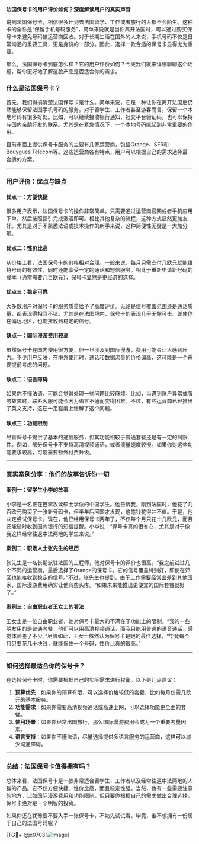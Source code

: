 **法国保号卡的用户评价如何？深度解读用户的真实声音**

说到法国保号卡，相信很多计划去法国留学、工作或者旅行的人都不会陌生。这种卡的全称是“保留手机号码服务”，简单来说就是当你离开法国时，可以通过购买保号卡来避免号码被运营商回收。对于长期生活在国外的人来说，手机号码不仅是日常沟通的重要工具，更是身份的一部分。因此，选择一款合适的保号卡显得尤为重要。

那么，法国保号卡到底怎么样？它的用户评价如何？今天我们就来详细聊聊这个话题，帮你更好地了解这款产品是否适合你的需求。

### **什么是法国保号卡？**
首先，我们得搞清楚法国保号卡是什么。简单来说，它是一种让你在离开法国后仍然能够保留法国手机号码的服务。对于留学生、工作者甚至游客而言，保留一个本地号码有很多好处。比如，可以继续接收银行通知、社交平台验证码，也可以保持与国内亲朋好友的联系。尤其是在紧急情况下，一个本地号码能起到非常重要的作用。

目前市面上提供保号卡服务的主要有几家运营商，包括Orange、SFR和Bouygues Telecom等。这些运营商各有特点，用户可以根据自己的需求选择最合适的方案。

---

### **用户评价：优点与缺点**

#### **优点一：方便快捷**
很多用户表示，法国保号卡的操作非常简单。只需要通过运营商官网或者手机应用下单，然后按照指引完成激活即可。相比其他复杂的流程，这种方式显然更加友好。尤其是对于不熟悉法语或技术操作的新手来说，这种简便性无疑是一大加分项。

#### **优点二：性价比高**
从价格上看，法国保号卡的价格相对合理。一般来说，每月只需支付几欧元就能维持号码的有效性，同时还能享受一定的通话和短信服务。相比于重新申请新号码的成本（通常需要几百欧元），保号卡显然是更经济的选择。

#### **优点三：稳定可靠**
大多数用户对保号卡的服务质量给予了高度评价。无论是信号覆盖范围还是通话质量，都表现得相当不错。尤其是在法国境内，保号卡的表现几乎无懈可击。即使你在偏远地区，也能接收到稳定的信号。

#### **缺点一：国际漫游费用较高**
虽然保号卡在国内使用很方便，但一旦涉及到国际漫游，费用可能会让人感到压力。不少用户反映，在境外使用时，通话和数据流量的价格偏高，这可能是一个需要提前考虑的问题。

#### **缺点二：语言障碍**
如果你不懂法语，可能会觉得处理一些问题比较麻烦。比如，当遇到账户异常或服务故障时，联系客服可能会因为语言不通而变得困难。不过，有些运营商已经推出了英文支持，这在一定程度上缓解了这个问题。

#### **缺点三：功能限制**
尽管保号卡提供了基本的通信服务，但其功能相较于普通套餐还是有一定的局限性。例如，部分保号卡不支持高清视频通话，或者流量速度较慢。如果你对这些功能要求较高，可能需要额外付费升级。

---

### **真实案例分享：他们的故事告诉你一切**

#### **案例一：留学生小李的故事**
小李是一名正在巴黎攻读硕士学位的中国学生。他告诉我，刚到法国时，他花了几百欧元购买了一张新号码卡，但半年后回国才发现，这笔钱花得并不值。于是，他决定尝试保号卡。现在，他已经用保号卡两年了，不仅每个月只花十几欧元，而且还能随时收到国内银行的短信提醒。小李说：“保号卡真的很省心，尤其是对于像我这样经常往返中法两地的学生来说。”

#### **案例二：职场人士张先生的经历**
张先生是一名长期派驻法国的工程师，他对保号卡的评价也很高。“我之前试过几个不同的运营商，最后选择了Orange的保号卡。它的信号覆盖特别好，即使在郊区也能接收到稳定的信号。”不过，张先生也提到，由于工作需要经常出差到其他国家，国际漫游费用确实让他有些头疼。“如果未来能推出更便宜的国际套餐就好了。”

#### **案例三：自由职业者王女士的看法**
王女士是一位自由职业者，她对保号卡最大的不满在于功能上的限制。“我的一些朋友用的是普通套餐，他们可以用高清视频通话，而我只能用普通的语音通话，感觉体验差了不少。”尽管如此，王女士依然认为保号卡是她的最佳选择，“毕竟每个月只要花几十块钱，就能保住一个号码，性价比真的很高。”

---

### **如何选择最适合你的保号卡？**
在选择保号卡时，你需要根据自己的实际需求进行权衡。以下是几点建议：

1. **预算优先**：如果你的预算有限，可以选择价格较低的套餐，比如每月仅需几欧元的基本服务。
2. **功能需求**：如果你需要高清视频通话或高速上网，可以选择功能更全面的套餐。
3. **使用场景**：如果你经常出国旅行，那么国际漫游费用会成为一个重要考量因素。
4. **语言支持**：如果你不懂法语，尽量选择提供多语言服务的运营商，这样可以减少沟通障碍。

---

### **总结：法国保号卡值得拥有吗？**
总体来看，法国保号卡是一款非常适合留学生、工作者以及经常往返中法两地的人群的产品。它不仅方便快捷、性价比高，而且稳定性强。当然，也有一些需要注意的地方，比如国际漫游费用和功能限制。但只要你根据自己的需求做出合理选择，保号卡绝对是一个明智的投资。

如果你还在犹豫要不要入手一张保号卡，不妨先试试看。毕竟，谁不想拥有一份属于自己的法国号码呢？

[TG💪+ @jx0703 ![Image](https://github.com/user-attachments/assets/dbca1d08-cadb-493c-b0ec-ad6f7a83f270)]